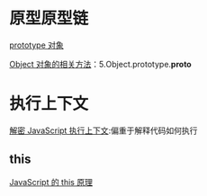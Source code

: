 # 原型原型链

[prototype 对象](https://javascript.ruanyifeng.com/oop/prototype.html)

[Object 对象的相关方法](https://javascript.ruanyifeng.com/oop/object.html)：5.Object.prototype.__proto__

# 执行上下文

[解密 JavaScript 执行上下文](https://juejin.im/post/6844903847513554952#heading-5):偏重于解释代码如何执行



## this

[JavaScript 的 this 原理](http://www.ruanyifeng.com/blog/2018/06/javascript-this.html)

